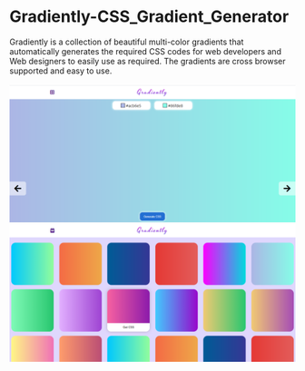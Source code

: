 # Gradiently-CSS_Gradient_Generator

Gradiently is a collection of beautiful multi-color gradients that automatically generates the required CSS codes for web
developers and Web designers to easily use as required. The gradients are cross browser supported and easy to use.<br><br>
<img src="https://raw.githubusercontent.com/Bikiprasad/Gradiently-CSS-gradient-generator/main/gradiently-min.png">
<img src="https://raw.githubusercontent.com/Bikiprasad/Gradiently-CSS-gradient-generator/main/gradiently2.png">
